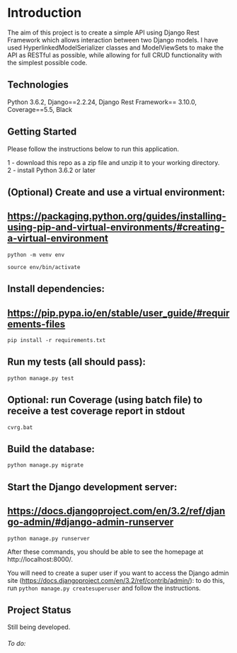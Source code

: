 ![]()
# Introduction

The aim of this project is to create a simple API using Django Rest Framework which allows interaction between two Django models. I have used HyperlinkedModelSerializer classes and ModelViewSets
to make the API as RESTful as possible, while allowing for full CRUD functionality with the simplest possible code. 

## Technologies

Python 3.6.2, Django==2.2.24, Django Rest Framework== 3.10.0, Coverage==5.5, Black

## Getting Started

Please follow the instructions below to run this application. 

1 - download this repo as a zip file and unzip it to your working directory.  
2 - install Python 3.6.2 or later

## (Optional) Create and use a virtual environment:
## https://packaging.python.org/guides/installing-using-pip-and-virtual-environments/#creating-a-virtual-environment
```python -m venv env```

```source env/bin/activate```

## Install dependencies:
## https://pip.pypa.io/en/stable/user_guide/#requirements-files
```pip install -r requirements.txt```

## Run my tests (all should pass):
```python manage.py test```

## Optional: run Coverage (using batch file) to receive a test coverage report in stdout
```cvrg.bat```

## Build the database:
```python manage.py migrate```

## Start the Django development server:
## https://docs.djangoproject.com/en/3.2/ref/django-admin/#django-admin-runserver
```python manage.py runserver```

After these commands, you should be able to see the homepage at http://localhost:8000/.

You will need to create a super user if you want to access the Django admin site (https://docs.djangoproject.com/en/3.2/ref/contrib/admin/): to do this, 
run `python manage.py createsuperuser` and follow the instructions.

## Project Status

Still being developed. 
###### To do:



